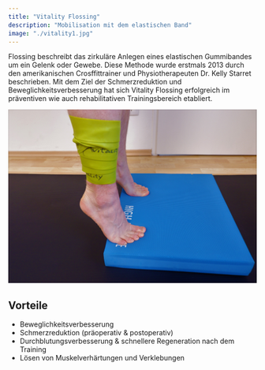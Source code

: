 ```yaml
---
title: "Vitality Flossing"
description: "Mobilisation mit dem elastischen Band"
image: "./vitality1.jpg"
---
```


Flossing beschreibt das zirkuläre Anlegen eines elastischen Gummibandes um ein Gelenk oder Gewebe. Diese Methode wurde erstmals 2013 durch den amerikanischen Crosffittrainer und Physiotherapeuten Dr. Kelly Starret beschrieben. Mit dem Ziel der Schmerzreduktion und Beweglichkeitsverbesserung hat sich Vitality Flossing erfolgreich im präventiven wie auch rehabilitativen Trainingsbereich etabliert.

![therapie](./vitality2.jpg "Flossing des Unterschenkels")

## Vorteile

* Beweglichkeitsverbesserung
* Schmerzreduktion (präoperativ & postoperativ)
* Durchblutungsverbesserung & schnellere Regeneration nach dem Training
* Lösen von Muskelverhärtungen und Verklebungen